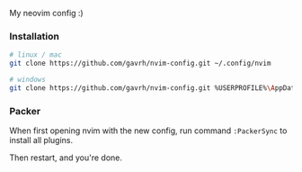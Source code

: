 My neovim config :)

### Installation
```sh
# linux / mac
git clone https://github.com/gavrh/nvim-config.git ~/.config/nvim

# windows
git clone https://github.com/gavrh/nvim-config.git %USERPROFILE%\AppData\Local\nvim
```

### Packer
When first opening nvim with the new config, run command ```:PackerSync``` to install all plugins.

Then restart, and you're done.
